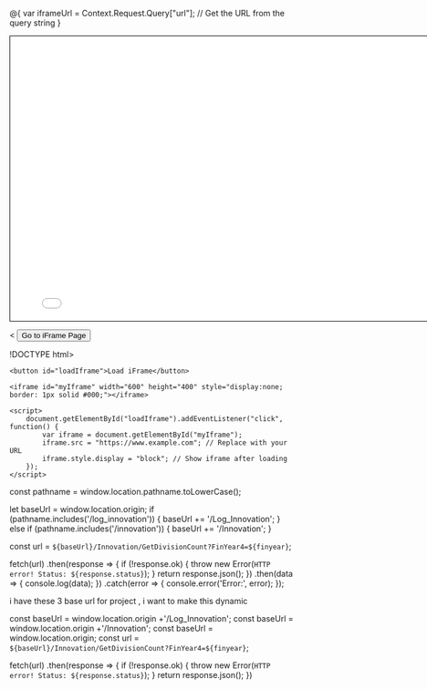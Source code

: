 
@{
    var iframeUrl = Context.Request.Query["url"]; // Get the URL from the query string
}

<iframe src="@iframeUrl" width="800" height="500" style="border: 1px solid black;"></iframe>


<
<button onclick="redirectToIframePage()">Go to iFrame Page</button>

<script>
    function redirectToIframePage() {
        var iframeUrl = encodeURIComponent("https://www.example.com"); // Replace with your URL
        window.location.href = "/YourController/IframeView?url=" + iframeUrl;
    }
</script>



!DOCTYPE html>
<html lang="en">
<head>
    <meta charset="UTF-8">
    <meta name="viewport" content="width=device-width, initial-scale=1.0">
    <title>Load iFrame on Button Click</title>
</head>
<body>

    <button id="loadIframe">Load iFrame</button>
    
    <iframe id="myIframe" width="600" height="400" style="display:none; border: 1px solid #000;"></iframe>

    <script>
        document.getElementById("loadIframe").addEventListener("click", function() {
            var iframe = document.getElementById("myIframe");
            iframe.src = "https://www.example.com"; // Replace with your URL
            iframe.style.display = "block"; // Show iframe after loading
        });
    </script>

</body>
</html>




const pathname = window.location.pathname.toLowerCase();

let baseUrl = window.location.origin;
if (pathname.includes('/log_innovation')) {
    baseUrl += '/Log_Innovation';
} else if (pathname.includes('/innovation')) {
    baseUrl += '/Innovation';
}

const url = `${baseUrl}/Innovation/GetDivisionCount?FinYear4=${finyear}`;

fetch(url)
    .then(response => {
        if (!response.ok) {
            throw new Error(`HTTP error! Status: ${response.status}`);
        }
        return response.json();
    })
    .then(data => {
        console.log(data);
    })
    .catch(error => {
        console.error('Error:', error);
    });




i have these 3 base url for project , i want to make this dynamic 

const baseUrl = window.location.origin +'/Log_Innovation';
const baseUrl = window.location.origin +'/Innovation';
const baseUrl = window.location.origin;
const url = `${baseUrl}/Innovation/GetDivisionCount?FinYear4=${finyear}`;

       
fetch(url)
    .then(response => {
        if (!response.ok) {
            throw new Error(`HTTP error! Status: ${response.status}`);
        }
        return response.json();
    })
